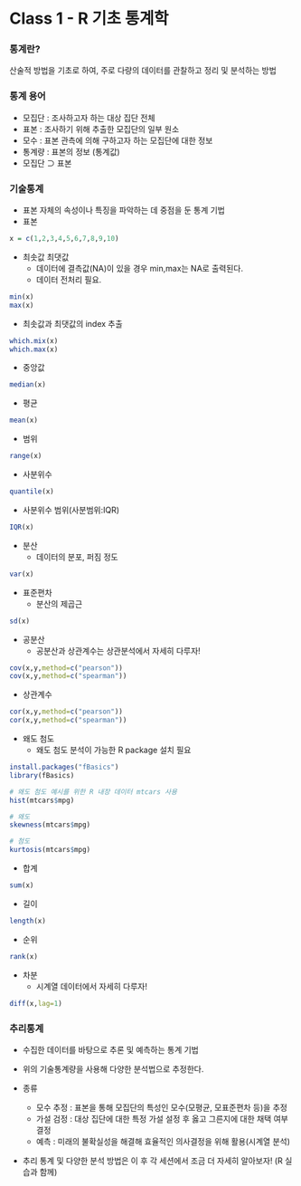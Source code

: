 # Class 1 - R 기초 통계학

### 통계란?

산술적 방법을 기초로 하여, 주로 다량의 데이터를 관찰하고 정리 및 분석하는 방법

### 통계 용어

- 모집단 : 조사하고자 하는 대상 집단 전체
- 표본 : 조사하기 위해 추출한 모집단의 일부 원소
- 모수 : 표본 관측에 의해 구하고자 하는 모집단에 대한 정보
- 통계량 : 표본의 정보 (통계값)
- 모집단 ⊃ 표본

### 기술통계

- 표본 자체의 속성이나 특징을 파악하는 데 중점을 둔 통계 기법
- 표본
```r
x = c(1,2,3,4,5,6,7,8,9,10)
```

- 최솟값 최댓값
    - 데이터에 결측값(NA)이 있을 경우 min,max는 NA로 출력된다.
    - 데이터 전처리 필요.
```r
min(x)
max(x)
```

- 최솟값과 최댓값의 index 추출
```r
which.mix(x)
which.max(x)
```

- 중앙값
```r
median(x)
```

- 평균
```r
mean(x)
```

- 범위
```r
range(x)
```

- 사분위수
```r
quantile(x)
```

- 사분위수 범위(사분범위:IQR)
```r
IQR(x)
```

- 분산
    - 데이터의 분포, 퍼짐 정도
```r
var(x)
```

- 표준편차
    - 분산의 제곱근
```r
sd(x)
```

- 공분산
    - 공분산과 상관계수는 상관분석에서 자세히 다루자!
```r
cov(x,y,method=c("pearson"))
cov(x,y,method=c("spearman"))
```

- 상관계수
```r
cor(x,y,method=c("pearson"))
cor(x,y,method=c("spearman"))
```

- 왜도 첨도
    - 왜도 첨도 분석이 가능한 R package 설치 필요
```r
install.packages("fBasics")
library(fBasics)

# 왜도 첨도 예시를 위한 R 내장 데이터 mtcars 사용
hist(mtcars$mpg)

# 왜도
skewness(mtcars$mpg)

# 첨도
kurtosis(mtcars$mpg)
```

- 합계
```r
sum(x)
```

- 길이
```r
length(x)
```

- 순위
```r
rank(x)
```

- 차분
    - 시계열 데이터에서 자세히 다루자!
```r
diff(x,lag=1)
```

### 추리통계

- 수집한 데이터를 바탕으로 추론 및 예측하는 통계 기법
- 위의 기술통계량을 사용해 다양한 분석법으로 추정한다.
- 종류
    - 모수 추정 : 표본을 통해 모집단의 특성인 모수(모평균, 모표준편차 등)을 추정
    - 가설 검정 : 대상 집단에 대한 특정 가설 설정 후 옳고 그른지에 대한 채택 여부 결정
    - 예측 : 미래의 불확실성을 해결해 효율적인 의사결정을 위해 활용(시계열 분석)

- 추리 통계 및 다양한 분석 방법은 이 후 각 세션에서 조금 더 자세히 알아보자! (R 실습과 함께)